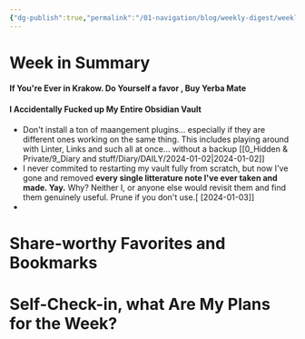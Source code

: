 ```yaml
---
{"dg-publish":true,"permalink":"/01-navigation/blog/weekly-digest/weekly-digest-w1-2024/","title":"Weekly Digest W1 2024","tags":["purpose/newsletter","purpose/weekly-digest"],"noteIcon":"","created":"Wednesday, December 20th 2023, 9:44:18 pm","updated":"2024-02-15T19:07:13.057+01:00"}
---
```



# Week in Summary

#### If You're Ever in Krakow. Do Yourself a favor , Buy Yerba Mate
#### I Accidentally Fucked up My Entire Obsidian Vault

* Don't install a ton of maangement plugins… especially if they are different ones working on the same thing. This includes playing around with Linter, Links and such all at once… without a backup [[0_Hidden & Private/9_Diary and stuff/Diary/DAILY/2024-01-02\|2024-01-02]]
* I never commited to restarting my vault fully from scratch, but now I've gone and removed **every single litterature note I've ever taken and made. Yay.** Why? Neither I, or anyone else would revisit them and find them genuinely useful. Prune if you don't use.[ [2024-01-03]]
*

# Share-worthy Favorites and Bookmarks


# Self-Check-in, what Are My Plans for the Week?

